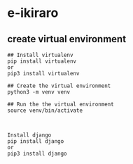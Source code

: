 # e-ikiraro

## create virtual environment

```
## Install virtualenv
pip install virtualenv
or
pip3 install virtualenv

## Create the virtual environment
python3 -m venv venv

## Run the the virtual environment
source venv/bin/activate



Install django
pip install django
or 
pip3 install django